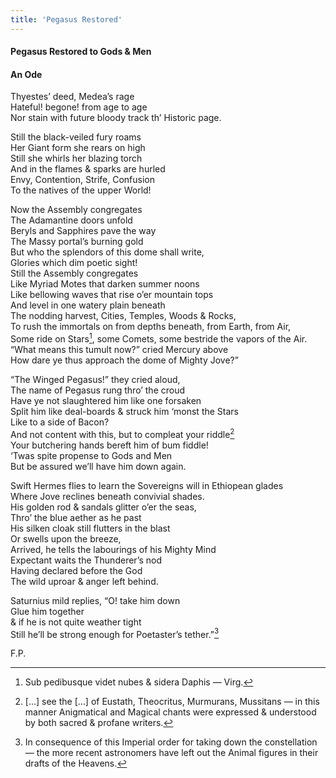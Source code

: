 ```yaml
---
title: 'Pegasus Restored'
---
```


#### Pegasus Restored to Gods & Men  
  
#### An Ode  
  
Thyestes’ deed, Medea’s rage  
Hateful! begone! from age to age  
Nor stain with future bloody track th’ Historic page.  
  
Still the black-veiled fury roams  
Her Giant form she rears on high  
Still she whirls her blazing torch  
And in the flames & sparks are hurled  
Envy, Contention, Strife, Confusion  
To the natives of the upper World!  
  
Now the Assembly congregates  
The Adamantine doors unfold  
Beryls and Sapphires pave the way  
The Massy portal’s burning gold  
But who the splendors of this dome shall write,  
Glories which dim poetic sight!  
Still the Assembly congregates  
Like Myriad Motes that darken summer noons  
Like bellowing waves that rise o’er mountain tops  
And level in one watery plain beneath  
The nodding harvest, Cities, Temples, Woods & Rocks,  
To rush the immortals on from depths beneath, from Earth, from Air,  
Some ride on Stars[^1], some Comets, some bestride the vapors of the Air.  
“What means this tumult now?” cried Mercury above  
How dare ye thus approach the dome of Mighty Jove?”  
  
“The Winged Pegasus!” they cried aloud,  
The name of Pegasus rung thro’ the croud  
Have ye not slaughtered him like one forsaken  
Split him like deal-boards & struck him ‘monst the Stars  
Like to a side of Bacon?  
And not content with this, but to compleat your riddle[^2]  
Your butchering hands bereft him of bum fiddle!  
‘Twas spite propense to Gods and Men  
But be assured we’ll have him down again.  
  
Swift Hermes flies to learn the Sovereigns will in Ethiopean glades  
Where Jove reclines beneath convivial shades.  
His golden rod & sandals glitter o’er the seas,  
Thro’ the blue aether as he past  
His silken cloak still flutters in the blast  
Or swells upon the breeze,  
Arrived, he tells the labourings of his Mighty Mind  
Expectant waits the Thunderer’s nod  
Having declared before the God  
The wild uproar & anger left behind.  
  
Saturnius mild replies, “O! take him down  
Glue him together  
& if he is not quite weather tight  
Still he’ll be strong enough for Poetaster’s tether.”[^3]  
  
F.P.

[^1]: Sub pedibusque videt nubes & sidera Daphis — Virg.  
  
[^2]: <span data-tippy="Greek text" class="red">[...]</span> see the <span data-tippy="Greek text" class="red">[...]</span> of Eustath, Theocritus, Murmurans, Mussitans — in this manner Anigmatical and Magical chants were expressed & understood by both sacred & profane writers.  
  
[^3]: In consequence of this Imperial order for taking down the constellation — the more recent astronomers have left out the Animal figures in their drafts of the Heavens.  
